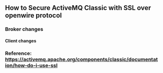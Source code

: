 ## How to Secure ActiveMQ Classic with SSL over openwire protocol ##

### Broker changes ###


#### Client changes ####


### Reference: https://activemq.apache.org/components/classic/documentation/how-do-i-use-ssl